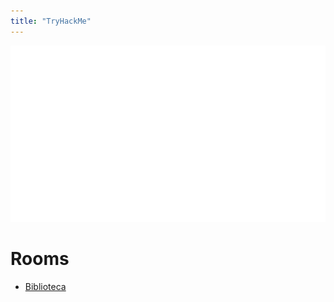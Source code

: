 ```yaml
---
title: "TryHackMe"
---
```

<p align="center">
  <img src="/img/tryhackme.png">
</p>

# Rooms
* [Biblioteca](/writeups/tryhackme/THM-Biblioteca)

